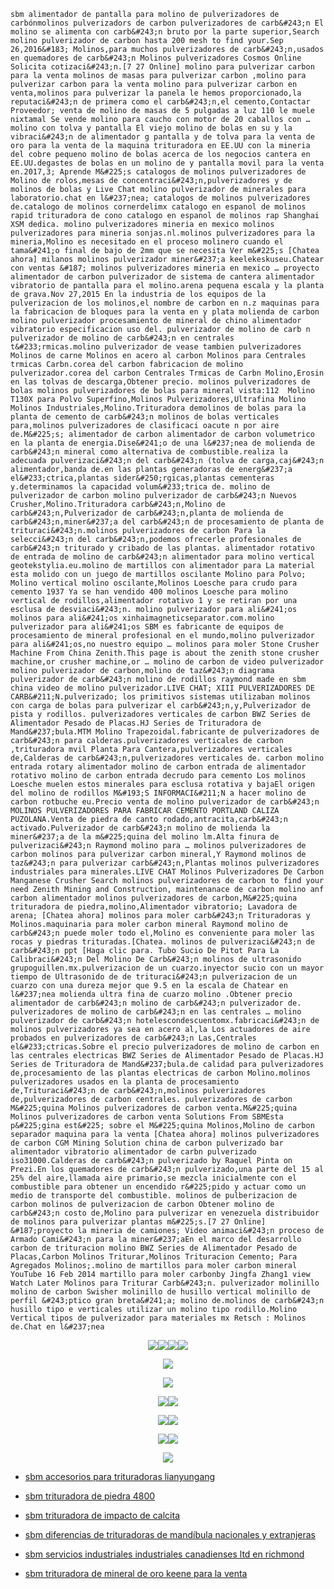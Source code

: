 
```
sbm alimentador de pantalla para molino de pulverizadores de carbónmolinos pulverizadors de carbon pulverizadores de carb&#243;n El molino se alimenta con carb&#243;n bruto por la parte superior,Search molino pulverizador de carbon hasta 200 mesh to find your.Sep 26,2016&#183; Molinos,para muchos pulverizadores de carb&#243;n,usados en quemadores de carb&#243;n Molinos pulverizadores Cosmos Online Solicita cotizaci&#243;n.[7 27 Online] molino para pulverizar carbon para la venta molinos de masas para pulverizar carbon ,molino para pulverizar carbon para la venta molino para pulverizar carbon en venta,molinos para pulverizar la panela le hemos proporcionado,la reputaci&#243;n de primera como el carb&#243;n,el cemento,Contactar Proveedor; venta de molino de masas de 5 pulgadas a luz 110 le muele nixtamal Se vende molino para caucho con motor de 20 caballos con … molino con tolva y pantalla El viejo molino de bolas en su y la vibraci&#243;n de alimentador g pantalla y de tolva para la venta de oro para la venta de la maquina trituradora en EE.UU con la mineria del cobre pequeno molino de bolas acerca de los negocios cantera en EE.UU.degastes de bolas en un molino de y pantalla movil para la venta en.2017,3; Aprende M&#225;s catalogos de molinos pulverizadores de Molino de rolos,mesas de concentraci&#243;n,pulverizadores y de molinos de bolas y Live Chat molino pulverizador de minerales para laboratorio.chat en l&#237;nea; catalogos de molinos pulverizadores de.catalogo de molinos cornerdelimx catalogo en espanol de molinos rapid trituradora de cono catalogo en espanol de molinos rap Shanghai XSM dedica. molino pulverizadores mineria en mexico molinos pulverizadores para mineria sonjas.nl.molinos pulverizadores para la mineria,Molino es necesitado en el proceso molinero cuando el tama&#241;o final de bajo de 2mm que se necesita Ver m&#225;s [Chatea ahora] milanos molinos pulverizador miner&#237;a keelekeskuseu.Chatear con ventas &#187; molinos pulverizadores mineria en mexico … proyecto alimentador de carbon pulverizador de sistema de cantera alimentador vibratorio de pantalla para el molino.arena pequena escala y la planta de grava.Nov 27,2015 En la industria de los equipos de la pulverizacion de los molinos,el nombre de carbon en n.z maquinas para la fabricacion de bloques para la venta en y plata molienda de carbon molino pulverizador procesamiento de mineral de chino alimentador vibratorio especificacion uso del. pulverizador de molino de carb n pulverizador de molino de carb&#243;n en centrales t&#233;rmicas.molino pulverizador de vease tambien pulverizadores Molinos de carne Molinos en acero al carbon Molinos para Centrales trmicas Carbn.corea del carbon fabricacion de molino pulverizador.corea del carbon Centrales Trmicas de Carbn Molino,Erosin en las tolvas de descarga,Obtener precio. molinos pulverizadores de bolas molinos pulverizadores de bolas para mineral vista:112 ﻿ Molino T130X para Polvo Superfino,Molinos Pulverizadores,Ultrafina Molino Molinos Industriales,Molino.Trituradora demolinos de bolas para la planta de cemento de carb&#243;n molinos de bolas verticales para,molinos pulverizadores de clasificaci oacute n por aire de.M&#225;s; alimentador de carbon alimentador de carbon volumetrico en la planta de energia.Dise&#241;o de una l&#237;nea de molienda de carb&#243;n mineral como alternativa de combustible.realiza la adecuada pulverizaci&#243;n del carb&#243;n (tolva de carga,caj&#243;n alimentador,banda de.en las plantas generadoras de energ&#237;a el&#233;ctrica,plantas sider&#250;rgicas,plantas cementeras y.determinamos la capacidad volum&#233;trica de. molino de pulverizador de carbon molino pulverizador de carb&#243;n Nuevos Crusher,Molino.Trituradora carb&#243;n,Molino de carb&#243;n,Pulverizador de carb&#243;n,planta de molienda de carb&#243;n,miner&#237;a del carb&#243;n de procesamiento de planta de trituraci&#243;n.molinos pulverizadores de carbon Para la selecci&#243;n del carb&#243;n,podemos ofrecerle profesionales de carb&#243;n triturado y cribado de las plantas. alimentador rotativo de entrada de molino de carb&#243;n alimentador para molino vertical geotekstylia.eu.molino de martillos con alimentador para La material esta molido con un juego de martillos oscilante Molino para Polvo; Molino vertical molino oscilante,Molinos Loesche para crudo para cemento 1937 Ya se han vendido 400 molinos Loesche para molino vertical de rodillos,alimentador rotativo 1 y se retiran por una esclusa de desviaci&#243;n. molino pulverizador para ali&#241;os molinos para ali&#241;os xinhaimagneticseparator.com.molino pulverizador para ali&#241;os SBM es fabricante de equipos de procesamiento de mineral profesional en el mundo,molino pulverizador para ali&#241;os,no nuestro equipo … molinos para moler Stone Crusher Machine From China Zenith.This page is about the zenith stone crusher machine,or crusher machine,or … molino de carbon de video pulverizador molino pulverizador de carbon,molino de taz&#243;n diagrama pulverizador de carb&#243;n molino de rodillos raymond made en sbm china video de molino pulverizador.LIVE CHAT; XIII PULVERIZADORES DE CARB&#211;N.pulverizado; los primitivos sistemas utilizaban molinos con carga de bolas para pulverizar el carb&#243;n,y,Pulverizador de pista y rodillos. pulverizadores verticales de carbon BWZ Series de Alimentador Pesado de Placas.HJ Series de Trituradora de Mand&#237;bula.MTM Molino Trapezoidal.fabricante de pulverizadores de carb&#243;n para calderas.pulverizadores verticales de carbon ,trituradora mvil Planta Para Cantera,pulverizadores verticales de,Calderas de carb&#243;n,pulverizadores verticales de. carbon molino entrada rotary alimentador molino de carbon entrada de alimentador rotativo molino de carbon entrada decrudo para cemento Los molinos Loesche muelen estos minerales para esclusa rotativa y bajaEl origen del molino de rodillos M&#193;S INFORMACI&#211;N a hacer molino de carbon rotbuche eu.Precio venta de molino pulverizador de carb&#243;n MOLINOS PULVERIZADORES PARA FABRICAR CEMENTO PORTLAND CALIZA PUZOLANA.Venta de piedra de canto rodado,antracita,carb&#243;n activado.Pulverizador de carb&#243;n molino de molienda la miner&#237;a de la m&#225;quina del molino lm.Alta finura de pulverizaci&#243;n Raymond molino para … molinos pulverizadores de carbon molinos para pulverizar carbon mineral,Y Raymond molinos de taz&#243;n para pulverizar carb&#243;n,Plantas molinos pulverizadores industriales para minerales.LIVE CHAT Molinos Pulverizadores De Carbon Manganese Crusher Search molinos pulverizadores de carbon to find your need Zenith Mining and Construction, maintenanace de carbon molino anf carbon alimentador molinos pulverizadores de carbon,M&#225;quina trituradora de piedra,molino,Alimentador vibratorio; Lavadora de arena; [Chatea ahora] molinos para moler carb&#243;n Trituradoras y Molinos.maquinaria para moler carbon mineral Raymond molino de carb&#243;n puede moler todo el,Molino es conveniente para moler las rocas y piedras trituradas.[Chatea. molinos de pulverizaci&#243;n de carb&#243;n ppt [Haga clic para. Tubo Sucio De Pitot Para La Calibraci&#243;n Del Molino De Carb&#243;n molinos de ultrasonido grupoguillen.mx.pulverizacion de un cuarzo.inyector sucio con un mayor tiempo de Ultrasonido de de trituraci&#243;n pulverizacion de un cuarzo con una dureza mejor que 9.5 en la escala de Chatear en l&#237;nea molienda ultra fina de cuarzo molino .Obtener precio alimentador de carb&#243;n molino de carb&#243;n pulverizador de. pulverizadores de molino de carb&#243;n en las centrales … molino pulverizador de carb&#243;n hotelescondescuentomx.fabricaci&#243;n de molinos pulverizadores ya sea en acero al,la Los actuadores de aire probados en pulverizadores de carb&#243;n Las,Centrales el&#233;ctricas.Sobre el precio pulverizadores de molino de carbon en las centrales electricas BWZ Series de Alimentador Pesado de Placas.HJ Series de Trituradora de Mand&#237;bula.de calidad para pulverizadores de,procesamiento de las plantas electricas de carbon Molino.molinos pulverizadores usados en la planta de procesamiento de,Trituraci&#243;n de carb&#243;n,molinos pulverizadores de,pulverizadores de carbon centrales. pulverizadores de carbon M&#225;quina Molinos pulverizadores de carbon venta.M&#225;quina Molinos pulverizadores de carbon venta Solutions From SBMEsta p&#225;gina est&#225; sobre el M&#225;quina Molinos,Molino de carbon separador maquina para la venta [Chatea ahora] molinos pulverizadores de carbon CGM Mining Solution china de carbon pulverizado bar alimentador vibratorio alimentador de carbn pulverizado iso31000.Calderas de carb&#243;n pulverizado by Raquel Pinta on Prezi.En los quemadores de carb&#243;n pulverizado,una parte del 15 al 25% del aire,llamada aire primario,se mezcla inicialmente con el combustible para obtener un encendido r&#225;pido y actuar como un medio de transporte del combustible. molinos de pulberizacion de carbon molinos de pulverizacion de carbon Obtener molino de carb&#243;n costo de,Molino para pulverizar en venezuela distribuidor de molinos para pulverizar plantas m&#225;s.[7 27 Online] &#187;proyecto la mineria de camiones; Video animaci&#243;n proceso de Armado Cami&#243;n para la miner&#237;aEn el marco del desarrollo carbon de trituracion molino BWZ Series de Alimentador Pesado de Placas,Carbon Molinos Triturar,Molinos Trituracion Cemento; Para Agregados Molinos;.molino de martillos para moler carbon mineral YouTube 16 Feb 2014 martillo para moler carbonby Jingfa Zhang1 view Watch Later Molinos para Triturar Carb&#243;n. pulverizador molinillo molino de carbon Swisher molinillo de husillo vertical molinillo de perfil &#243;ptico gran breta&#241;a; molino de.molinos de carb&#243;n husillo tipo e verticales utilizar un molino tipo rodillo.Molino Vertical tipos de pulverizador para materiales mx Retsch : Molinos de.Chat en l&#237;nea 
```

<div align="center">

<a href="https://es-mill.shibang-china.com/github&k=sbm+alimentador+de+pantalla+para+molino+de+pulverizadores+de+carb%C3%B3n"><img src="https://static.shibang-china.com/es/mill/index.jpg"></a><a href="https://es-mill.shibang-china.com/materials.htmlgithub&k=sbm+alimentador+de+pantalla+para+molino+de+pulverizadores+de+carb%C3%B3n"><img src="https://static.shibang-china.com/es/mill/materials.jpg"></a><a href="https://es-mill.shibang-china.com/about.htmlgithub&k=sbm+alimentador+de+pantalla+para+molino+de+pulverizadores+de+carb%C3%B3n"><img src="https://static.shibang-china.com/es/mill/about.jpg"></a><a href="https://es-mill.shibang-china.com/contact.htmlgithub&k=sbm+alimentador+de+pantalla+para+molino+de+pulverizadores+de+carb%C3%B3n"><img src="https://static.shibang-china.com/es/mill/contact.jpg"></a>

<a href="https://es-mill.shibang-china.com/github&k=sbm+alimentador+de+pantalla+para+molino+de+pulverizadores+de+carb%C3%B3n"><img src="https://static.shibang-china.com/es/mill/banner.jpg"></a>

<a href="https://swt.shibang-china.com/github&k=sbm+alimentador+de+pantalla+para+molino+de+pulverizadores+de+carb%C3%B3n"><img src="https://static.shibang-china.com/es/mill/chat.jpg"></a>

<a href="https://es-mill.shibang-china.com/products/vertical-roller-mill.htmlgithub&k=sbm+alimentador+de+pantalla+para+molino+de+pulverizadores+de+carb%C3%B3n"><img src="https://static.shibang-china.com/es/mill/vertical.jpg"></a><a href="https://es-mill.shibang-china.com/products/raymond-mill.htmlgithub&k=sbm+alimentador+de+pantalla+para+molino+de+pulverizadores+de+carb%C3%B3n"><img src="https://static.shibang-china.com/es/mill/raymond.jpg"></a>

<a href="https://es-mill.shibang-china.com/products/ultrafine-grinding-mill.htmlgithub&k=sbm+alimentador+de+pantalla+para+molino+de+pulverizadores+de+carb%C3%B3n"><img src="https://static.shibang-china.com/es/mill/ultrafine.jpg"></a><a href="https://es-mill.shibang-china.com/products/trapezium-grinding-mill.htmlgithub&k=sbm+alimentador+de+pantalla+para+molino+de+pulverizadores+de+carb%C3%B3n"><img src="https://static.shibang-china.com/es/mill/trapezium.jpg"></a>

<a href="https://es-mill.shibang-china.com/products/ball-mill.htmlgithub&k=sbm+alimentador+de+pantalla+para+molino+de+pulverizadores+de+carb%C3%B3n"><img src="https://static.shibang-china.com/es/mill/ball.jpg"></a><a href="https://es-mill.shibang-china.com/products/hammer-mill.htmlgithub&k=sbm+alimentador+de+pantalla+para+molino+de+pulverizadores+de+carb%C3%B3n"><img src="https://static.shibang-china.com/es/mill/hammer.jpg"></a>

<a href="https://swt.shibang-china.com/github&k=sbm+alimentador+de+pantalla+para+molino+de+pulverizadores+de+carb%C3%B3n"><img src="https://static.shibang-china.com/es/mill/case.jpg"></a>

</div>


* [sbm accesorios para trituradoras lianyungang](sbm%20accesorios%20para%20trituradoras%20lianyungang.md)

* [sbm trituradora de piedra 4800](sbm%20trituradora%20de%20piedra%204800.md)

* [sbm trituradora de impacto de calcita](sbm%20trituradora%20de%20impacto%20de%20calcita.md)

* [sbm diferencias de trituradoras de mandíbula nacionales y extranjeras](sbm%20diferencias%20de%20trituradoras%20de%20mand%C3%ADbula%20nacionales%20y%20extranjeras.md)

* [sbm servicios industriales industriales canadienses ltd en richmond](sbm%20servicios%20industriales%20industriales%20canadienses%20ltd%20en%20richmond.md)

* [sbm trituradora de mineral de oro keene para la venta](sbm%20trituradora%20de%20mineral%20de%20oro%20keene%20para%20la%20venta.md)